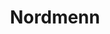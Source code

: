 ---
title: Nordmenn
crosslinks:
- norge
- Banned_from_rnorge
- Anarcho_Capitalism
- thenetherlands
- newreddits
- NoParticipation
- Antikommunistisk
---